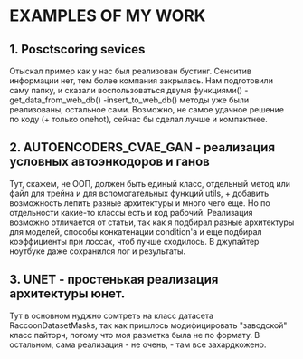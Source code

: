 # EXAMPLES OF MY WORK


## 1. Posctscoring sevices
Отыскал пример как у нас был реализован бустинг. Сенситив информации нет, тем более компания закрылась.
Нам подготовили саму папку, и сказали воспользоваться двумя функциями()
-get_data_from_web_db()
-insert_to_web_db()
методы уже были реализованы, остальное сами.
Возможно, не самое удачное решение по коду (+ только onehot), сейчас бы сделал лучше и компактнее.

## 2. AUTOENCODERS_CVAE_GAN - реализация условных автоэнкодоров и ганов
Тут, скажем, не ООП, должен быть единый класс, отдельный метод или файл для трейна и для вспомогательных 
функций utils, + добавить возможность лепить разные архитектуры и много чего еще. Но по отдельности какие-то классы 
есть и код рабочий.
Реализация возможно отличается от статьи, так как я подбирал разные архитектуры для моделей, способы конкатенации 
condition'a и еще подбирал коэффициенты при лоссах, чтоб лучше сходилось.
В джупайтер ноутбуке даже сохранился лог и результаты.

## 3. UNET - простенькая реализация архитектуры юнет.
Тут в основном нуджно сомтреть на класс датасета RaccoonDatasetMasks, так как пришлось модифицировать "заводской" 
класс пайторч, потому что моя разметка была не по формату. 
В остальном, сама реализация - не очень, - там все захардкожено.

